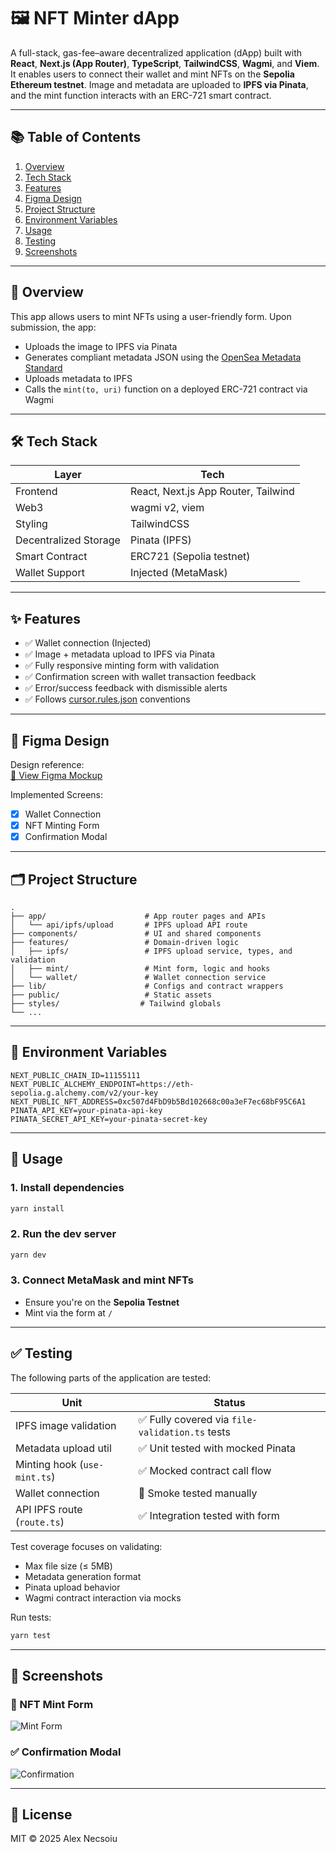 # 🖼️ NFT Minter dApp

A full-stack, gas-fee–aware decentralized application (dApp) built with **React**, **Next.js (App Router)**, **TypeScript**, **TailwindCSS**, **Wagmi**, and **Viem**. It enables users to connect their wallet and mint NFTs on the **Sepolia Ethereum testnet**. Image and metadata are uploaded to **IPFS via Pinata**, and the mint function interacts with an ERC-721 smart contract.

---

## 📚 Table of Contents

1. [Overview](#overview)
2. [Tech Stack](#tech-stack)
3. [Features](#features)
4. [Figma Design](#figma-design)
5. [Project Structure](#project-structure)
6. [Environment Variables](#environment-variables)
7. [Usage](#usage)
8. [Testing](#testing)
9. [Screenshots](#screenshots)

---

## 🧩 Overview

This app allows users to mint NFTs using a user-friendly form. Upon submission, the app:

- Uploads the image to IPFS via Pinata
- Generates compliant metadata JSON using the [OpenSea Metadata Standard](https://docs.opensea.io/docs/metadata-standards)
- Uploads metadata to IPFS
- Calls the `mint(to, uri)` function on a deployed ERC-721 contract via Wagmi

---

## 🛠 Tech Stack

| Layer         | Tech                              |
|---------------|-----------------------------------|
| Frontend      | React, Next.js App Router, Tailwind |
| Web3          | wagmi v2, viem                    |
| Styling       | TailwindCSS                       |
| Decentralized Storage | Pinata (IPFS)             |
| Smart Contract | ERC721 (Sepolia testnet)         |
| Wallet Support| Injected (MetaMask)               |

---

## ✨ Features

- ✅ Wallet connection (Injected)
- ✅ Image + metadata upload to IPFS via Pinata
- ✅ Fully responsive minting form with validation
- ✅ Confirmation screen with wallet transaction feedback
- ✅ Error/success feedback with dismissible alerts
- ✅ Follows [cursor.rules.json](./cursor.rules.json) conventions

---

## 🎨 Figma Design

Design reference:  
[🔗 View Figma Mockup](https://www.figma.com/design/vX6RLjk87SFnhZVoIajbes/Untitled?node-id=0-1)

Implemented Screens:
- [x] Wallet Connection
- [x] NFT Minting Form
- [x] Confirmation Modal

---

## 🗂 Project Structure

```
.
├── app/                      # App router pages and APIs
│   └── api/ipfs/upload       # IPFS upload API route
├── components/               # UI and shared components
├── features/                 # Domain-driven logic
│   ├── ipfs/                 # IPFS upload service, types, and validation
│   ├── mint/                 # Mint form, logic and hooks
│   └── wallet/               # Wallet connection service
├── lib/                      # Configs and contract wrappers
├── public/                   # Static assets
├── styles/                  # Tailwind globals
└── ...
```

---

## 🔐 Environment Variables

```env
NEXT_PUBLIC_CHAIN_ID=11155111
NEXT_PUBLIC_ALCHEMY_ENDPOINT=https://eth-sepolia.g.alchemy.com/v2/your-key
NEXT_PUBLIC_NFT_ADDRESS=0xc507d4FbD9b5Bd102668c00a3eF7ec68bF95C6A1
PINATA_API_KEY=your-pinata-api-key
PINATA_SECRET_API_KEY=your-pinata-secret-key
```

---

## 🚀 Usage

### 1. Install dependencies

```bash
yarn install
```

### 2. Run the dev server

```bash
yarn dev
```

### 3. Connect MetaMask and mint NFTs

- Ensure you're on the **Sepolia Testnet**
- Mint via the form at `/`

---

## ✅ Testing

The following parts of the application are tested:

| Unit                         | Status     |
|-----------------------------|------------|
| IPFS image validation       | ✅ Fully covered via `file-validation.ts` tests
| Metadata upload util        | ✅ Unit tested with mocked Pinata
| Minting hook (`use-mint.ts`)| ✅ Mocked contract call flow
| Wallet connection           | 🔶 Smoke tested manually
| API IPFS route (`route.ts`) | ✅ Integration tested with form

Test coverage focuses on validating:
- Max file size (≤ 5MB)
- Metadata generation format
- Pinata upload behavior
- Wagmi contract interaction via mocks

Run tests:

```bash
yarn test
```

---

## 📸 Screenshots

### 📍 NFT Mint Form
![Mint Form](./public/screenshot-mint.png)

### ✅ Confirmation Modal
![Confirmation](./public/screenshot-confirmation.png)

---

## 📝 License

MIT © 2025 Alex Necsoiu